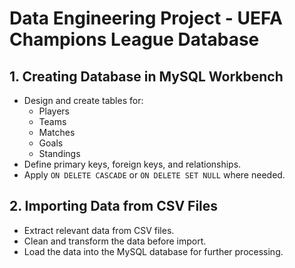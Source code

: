 # Data Engineering Project - UEFA Champions League Database

## 1. Creating Database in MySQL Workbench
- Design and create tables for:
  - Players
  - Teams
  - Matches
  - Goals
  - Standings
- Define primary keys, foreign keys, and relationships.
- Apply `ON DELETE CASCADE` or `ON DELETE SET NULL` where needed.

## 2. Importing Data from CSV Files
- Extract relevant data from CSV files.
- Clean and transform the data before import.
- Load the data into the MySQL database for further processing.
